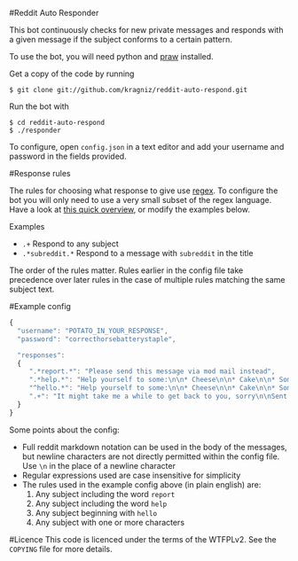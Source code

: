 #Reddit Auto Responder

This bot continuously checks for new private messages and responds with a given message if the subject conforms to a certain pattern.

To use the bot, you will need python and [praw](https://github.com/praw-dev/praw/wiki) installed.

Get a copy of the code by running

    $ git clone git://github.com/kragniz/reddit-auto-respond.git

Run the bot with
    
    $ cd reddit-auto-respond
    $ ./responder

To configure, open `config.json` in a text editor and add your username and password in the fields provided.

#Response rules

The rules for choosing what response to give use [regex](http://en.wikipedia.org/wiki/Regular_expression). To configure the bot you will only need to use a very small subset of the regex language. Have a look at [this quick overview](https://github.com/tartley/python-regex-cheatsheet/blob/master/cheatsheet.rst), or modify the examples below.

  Examples
  * `.+` Respond to any subject
  * `.*subreddit.*` Respond to a message with `subreddit` in the title

The order of the rules matter. Rules earlier in the config file take precedence over later rules in the case of multiple rules matching the same subject text.

#Example config

```javascript
{
  "username": "POTATO_IN_YOUR_RESPONSE",
  "password": "correcthorsebatterystaple",

  "responses": 
  {
     ".*report.*": "Please send this message via mod mail instead",
     ".*help.*": "Help yourself to some:\n\n* Cheese\n\n* Cake\n\n* Some bees",
     "^hello.*": "Help yourself to some:\n\n* Cheese\n\n* Cake\n\n* Some bees",
     ".+": "It might take me a while to get back to you, sorry\n\nSent by a bot"
  }
}
```

Some points about the config:
  * Full reddit markdown notation can be used in the body of the messages, but newline characters are not directly permitted within the config file. Use `\n` in the place of a newline character
  * Regular expressions used are case insensitive for simplicity
  * The rules used in the example config above (in plain english) are:
    1. Any subject including the word `report`
    2. Any subject including the word `help`
    3. Any subject beginning with `hello`
    4. Any subject with one or more characters

#Licence
This code is licenced under the terms of the WTFPLv2. See the `COPYING` file for more details.
